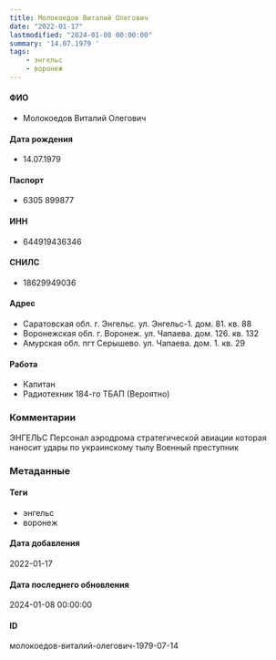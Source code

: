 ```yaml
---
title: Молокоедов Виталий Олегович
date: "2022-01-17"
lastmodified: "2024-01-08 00:00:00"
summary: '14.07.1979 '
tags: 
    - энгельс
    - воронеж
---
```

<!--# pp1-->
<!--## Фигурант-->
<!--### Личные данные-->
#### ФИО
- Молокоедов Виталий Олегович
#### Дата рождения
- 14.07.1979
#### Паспорт
- 6305 899877
#### ИНН
- 644919436346
#### СНИЛС
- 18629949036
#### Адрес
- Саратовская обл. г. Энгельс. ул. Энгельс-1. дом. 81. кв. 88
- Воронежская обл. г. Воронеж. ул. Чапаева. дом. 126. кв. 132
- Амурская обл. пгт Серышево. ул. Чапаева. дом. 1. кв. 29
#### Работа
- Капитан
- Радиотехник 184-го ТБАП (Вероятно)
### Комментарии
ЭНГЕЛЬС
Персонал аэродрома стратегической авиации которая наносит удары по украинскому тылу
Военный преступник
### Метаданные
#### Теги
- энгельс
- воронеж
#### Дата добавления
2022-01-17
#### Дата последнего обновления
2024-01-08 00:00:00
#### ID
молокоедов-виталий-олегович-1979-07-14
<!--## END;-->
